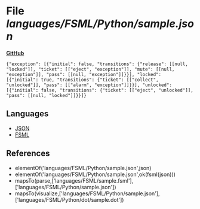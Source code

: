 # File _languages/FSML/Python/sample.json_
**[GitHub](https://github.com/softlang/yas/blob/master/languages/FSML/Python/sample.json)**
```
{"exception": [{"initial": false, "transitions": {"release": [[null, "locked"]], "ticket": [["eject", "exception"]], "mute": [[null, "exception"]], "pass": [[null, "exception"]]}}], "locked": [{"initial": true, "transitions": {"ticket": [["collect", "unlocked"]], "pass": [["alarm", "exception"]]}}], "unlocked": [{"initial": false, "transitions": {"ticket": [["eject", "unlocked"]], "pass": [[null, "locked"]]}}]}
```

## Languages
* [JSON](../languages/JSON.md)
* [FSML](../languages/FSML.md)

## References
* elementOf('languages/FSML/Python/sample.json',json)
* elementOf('languages/FSML/Python/sample.json',ok(fsml(json)))
* mapsTo(parse,['languages/FSML/sample.fsml'],['languages/FSML/Python/sample.json'])
* mapsTo(visualize,['languages/FSML/Python/sample.json'],['languages/FSML/Python/dot/sample.dot'])
